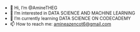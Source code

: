 - 👋 Hi, I’m @AmineTHEG
- 👀 I’m interested in DATA SCIENCE AND MACHINE LEARNING
- 🌱 I’m currently learning DATA SCIENCE ON CODECADEMY
- 📫 How to reach me:  amineazencot6@gmail.com

<!---
AmineTHEG/AmineTHEG is a ✨ special ✨ repository because its `README.md` (this file) appears on your GitHub profile.
You can click the Preview link to take a look at your changes.
--->
